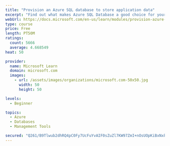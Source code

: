 ```yaml
---
title: "Provision an Azure SQL database to store application data"
excerpt: "Find out what makes Azure SQL Database a good choice for your relational database, how to create the database from the portal and connect with Azure Cloud Shell."
webUrl: https://docs.microsoft.com/en-us/learn/modules/provision-azure-sql-db/
type: course
price: Free
length: PT50M
ratings:
  count: 5666
  average: 4.668549
heat: 50

provider:
  name: Microsoft Learn
  domain: microsoft.com
  images:
    - url: /assets/images/organizations/microsoft.com-50x50.jpg
      width: 50
      height: 50

levels:
  - Beginner

topics:
  - Azure
  - Databases
  - Management Tools

secured: "Q261/B9Tlwub2dhRQ4pC0Fy7UcFuYvAIF0sZuZl7KW97ZmI+nOsUOpKiBxNxkdm3z4XLUDtIND6HT6f9PKjyrUUptls95QheAowAV7aWo0Vrzw13AMNwCqpapEvoV3kn4bEB8vLPiUYlahQ4UlGvjKD4tMDo+BkfB8nVBiaVele0zdgvP6tD4ZnJKbh93SiZ2+p/kyyg1EChxTriMJuuxgiQ+C6zumP1jONH++3FMEyBnpViyJduSjbiYXjIuWXqZF4QCmIe9ztGrHeecEbV9+Srg6m9uNx5mX4zEC7Kq3fLr397ayhO5X+s4PDCb0PWZG5TrUk9WG6cSIkokTzSHD5WwGSn8ARzSQ1NHnNsOSaNsQxm8WG+zSvOn2VTNLy8Mtjr1Fqf50gk0ebKPasTRNC1QuF6Z+15Cowz06npDEM=;4SjQca1HO63R/5frOhX0OA=="
---
```


